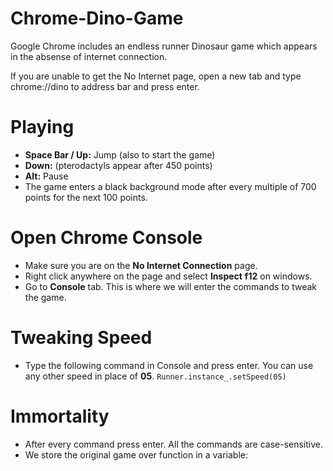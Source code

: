 # Chrome-Dino-Game

Google Chrome includes an endless runner Dinosaur game which appears in the absense of internet connection.

If you are unable to get the No Internet page, open a new tab and type chrome://dino to address bar and press enter.

# Playing

* **Space Bar / Up:** Jump (also to start the game)
* **Down:** (pterodactyls appear after 450 points)
* **Alt:** Pause
* The game enters a black background mode after every multiple of 700 points for the next 100 points.

# Open Chrome Console
* Make sure you are on the **No Internet Connection** page.
* Right click anywhere on the page and select **Inspect** **f12** on windows.
* Go to **Console** tab. This is where we will enter the commands to tweak the game.

# Tweaking Speed


* Type the following command in Console and press enter. You can use any other speed in place of **05**.
 `Runner.instance_.setSpeed(05)`
 
# Immortality


* After every command press enter. All the commands are case-sensitive.
* We store the original game over function in a variable:
